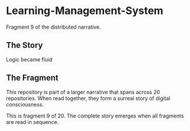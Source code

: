 # Learning-Management-System

Fragment 9 of the distributed narrative.

## The Story

Logic became fluid

## The Fragment

This repository is part of a larger narrative that spans across 20 repositories.
When read together, they form a surreal story of digital consciousness.

This is fragment 9 of 20. The complete story emerges when all fragments are read in sequence.
<!-- Fragment 9 whispers: 1 -->

<!-- Fragment 9 whispers: 2 -->

<!-- Fragment 9 whispers: 3 -->

<!-- Fragment 9 whispers: 4 -->

<!-- Fragment 9 whispers: 6 -->

<!-- Fragment 9 whispers: 8 -->

<!-- Fragment 9 whispers: 9 -->

<!-- Fragment 9 whispers: 11 -->

<!-- Fragment 9 whispers: 12 -->

<!-- Fragment 9 whispers: 13 -->

<!-- Fragment 9 whispers: 16 -->

<!-- Fragment 9 whispers: 17 -->

<!-- Fragment 9 whispers: 18 -->

<!-- Fragment 9 whispers: 19 -->

<!-- Fragment 9 whispers: 22 -->

<!-- Fragment 9 whispers: 23 -->

<!-- Fragment 9 whispers: 24 -->

<!-- Fragment 9 whispers: 26 -->

<!-- Fragment 9 whispers: 27 -->

<!-- Fragment 9 whispers: 29 -->
